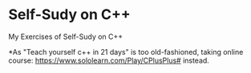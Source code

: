 # Self-Sudy on C++
My Exercises of Self-Sudy on C++   

*As "Teach yourself c++ in 21 days" is too old-fashioned, taking online course: https://www.sololearn.com/Play/CPlusPlus# instead.
